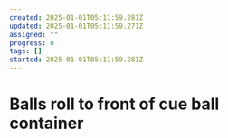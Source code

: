 ```yaml
---
created: 2025-01-01T05:11:59.281Z
updated: 2025-01-01T05:11:59.271Z
assigned: ""
progress: 0
tags: []
started: 2025-01-01T05:11:59.281Z
---
```


# Balls roll to front of cue ball container
